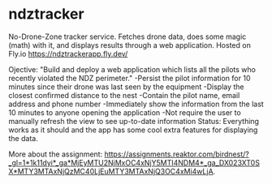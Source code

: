 # ndztracker
No-Drone-Zone tracker service. Fetches drone data, does some magic (math) with it, and displays results through a web application.
Hosted on Fly.io
https://ndztrackerapp.fly.dev/

Ojective: 
"Build and deploy a web application which lists all the pilots who recently violated the NDZ perimeter." 
-Persist the pilot information for 10 minutes since their drone was last seen by the equipment
-Display the closest confirmed distance to the nest
-Contain the pilot name, email address and phone number
-Immediately show the information from the last 10 minutes to anyone opening the application
-Not require the user to manually refresh the view to see up-to-date information
Status:
Everything works as it should and the app has some cool extra features for displaying the data.

More about the assignment: 
https://assignments.reaktor.com/birdnest/?_gl=1*1k11dyi*_ga*MjEyMTU2NjMxOC4xNjY5MTI4NDM4*_ga_DX023XT0SX*MTY3MTAxNjQzMC40LjEuMTY3MTAxNjQ3OC4xMi4wLjA.
